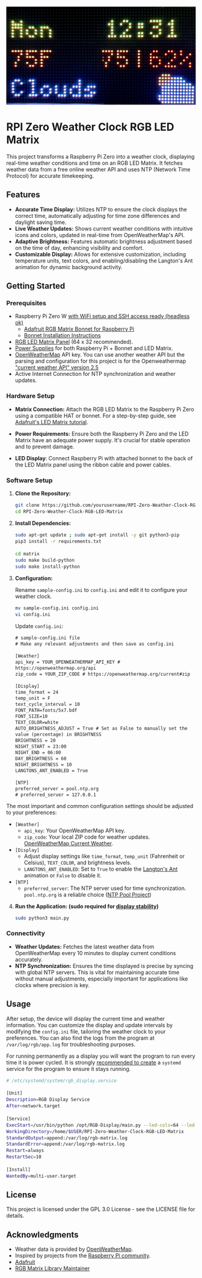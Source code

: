 ![photo of the RPI Zero Weather Clock RGB LED Matrix in action](https://github.com/jkeychan/RPI-Zero-Weather-Clock-RGB-LED-Matrix/blob/main/sample-photo.jpg)

# RPI Zero Weather Clock RGB LED Matrix

This project transforms a Raspberry Pi Zero into a weather clock, displaying real-time weather conditions and time on an RGB LED Matrix. It fetches weather data from a free online weather API and uses NTP (Network Time Protocol) for accurate timekeeping.

## Features

- **Accurate Time Display:** Utilizes NTP to ensure the clock displays the correct time, automatically adjusting for time zone differences and daylight saving time.
- **Live Weather Updates:** Shows current weather conditions with intuitive icons and colors, updated in real-time from OpenWeatherMap's API.
- **Adaptive Brightness:** Features automatic brightness adjustment based on the time of day, enhancing visibility and comfort.
- **Customizable Display:** Allows for extensive customization, including temperature units, text colors, and enabling/disabling the Langton's Ant animation for dynamic background activity.

## Getting Started

### Prerequisites

- Raspberry Pi Zero W [with WiFi setup and SSH access ready (headless ok)](https://www.raspberrypi.com/news/raspberry-pi-imager-imaging-utility/)
  - [Adafruit RGB Matrix Bonnet for Raspberry Pi](https://www.adafruit.com/product/3211)
  - [Bonnet Installation Instructions](https://learn.adafruit.com/adafruit-rgb-matrix-bonnet-for-raspberry-pi/)
- [RGB LED Matrix Panel](https://www.adafruit.com/search?q=RGB+LED+Matrix+Panel) (64 x 32 recommended).
- [Power Supplies](https://www.adafruit.com/product/1466) for both Raspberry Pi + Bonnet and LED Matrix.
- [OpenWeatherMap](https://openweathermap.org/api) API key. You can use another weather API but the parsing and configuration for this project is for the Openweathermap ["current weather API" version 2.5](https://openweathermap.org/current#one)
- Active Internet Connection for NTP synchronization and weather updates.

### Hardware Setup

- **Matrix Connection:** Attach the RGB LED Matrix to the Raspberry Pi Zero using a compatible HAT or bonnet. For a step-by-step guide, see [Adafruit's LED Matrix tutorial](https://learn.adafruit.com/adafruit-rgb-matrix-bonnet-for-raspberry-pi).


- **Power Requirements:** Ensure both the Raspberry Pi Zero and the LED Matrix have an adequate power supply. It's crucial for stable operation and to prevent damage.
- **LED Display**: Connect Raspberry Pi with attached bonnet to the back of the LED Matrix panel using the ribbon cable and power cables.
### Software Setup

1. **Clone the Repository:**

    ```bash
    git clone https://github.com/yourusername/RPI-Zero-Weather-Clock-RGB-LED-Matrix.git
    cd RPI-Zero-Weather-Clock-RGB-LED-Matrix
    ```

2. **Install Dependencies:**

    ```bash
    sudo apt-get update ; sudo apt-get install -y git python3-pip
    pip3 install -r requirements.txt

    cd matrix
    sudo make build-python
    sudo make install-python

    ```

3. **Configuration:**

    Rename `sample-config.ini` to `config.ini` and edit it to configure your weather clock.

    ```bash
    mv sample-config.ini config.ini
    vi config.ini
    ```

    Update `config.ini`:

    ```
    # sample-config.ini file
    # Make any relevant adjustments and then save as config.ini

    [Weather]
    api_key = YOUR_OPENWEATHERMAP_API_KEY # https://openweathermap.org/api
    zip_code = YOUR_ZIP_CODE # https://openweathermap.org/current#zip

    [Display]
    time_format = 24
    temp_unit = F
    text_cycle_interval = 10
    FONT_PATH=fonts/5x7.bdf
    FONT_SIZE=10
    TEXT_COLOR=white
    AUTO_BRIGHTNESS_ADJUST = True # Set as False to manually set the value (percentage) in BRIGHTNESS
    BRIGHTNESS = 20
    NIGHT_START = 23:00
    NIGHT_END = 06:00
    DAY_BRIGHTNESS = 60
    NIGHT_BRIGHTNESS = 10
    LANGTONS_ANT_ENABLED = True

    [NTP]
    preferred_server = pool.ntp.org
    # preferred_server = 127.0.0.1
    ```

  The most important and common configuration settings should be adjusted to your preferences:

 - `[Weather]`
   - `api_key`: Your OpenWeatherMap API key. 
   - `zip_code`: Your local ZIP code for weather updates. [OpenWeatherMap Current Weather](https://openweathermap.org/current#zip).
 - `[Display]`
   - Adjust display settings like `time_format`, `temp_unit` (Fahrenheit or Celsius), `TEXT_COLOR`, and brightness levels.
   - `LANGTONS_ANT_ENABLED`: Set to `True` to enable the [Langton's Ant](https://en.wikipedia.org/wiki/Langton%27s_ant) animation or `False` to disable it.
 - `[NTP]`
   - `preferred_server`: The NTP server used for time synchronization. `pool.ntp.org` is a reliable choice ([NTP Pool Project](https://www.ntppool.org/en/))

4. **Run the Application: (sudo required for [display stability]())**

    ```bash
    sudo python3 main.py
    ```

### Connectivity

- **Weather Updates:** Fetches the latest weather data from OpenWeatherMap every 10 minutes to display current conditions accurately.
- **NTP Synchronization:** Ensures the time displayed is precise by syncing with global NTP servers. This is vital for maintaining accurate time without manual adjustments, especially important for applications like clocks where precision is key.

## Usage

After setup, the device will display the current time and weather information. You can customize the display and update intervals by modifying the `config.ini` file, tailoring the weather clock to your preferences. You can also find the logs from the program at `/var/log/rgb/app.log` for troubleshooting purposes.

For running permanently as a display you will want the program to run every time it is power cycled. It is strongly [recommended to create](https://www.fosslinux.com/111815/a-guide-to-creating-linux-services-with-systemd.htm) a `systemd` service for the program to ensure it stays running.

```bash
# /etc/systemd/system/rgb_display.service

[Unit]
Description=RGB Display Service
After=network.target

[Service]
ExecStart=/usr/bin/python /opt/RGB-Display/main.py --led-cols=64 --led-rows=32
WorkingDirectory=/home/$USER/RPI-Zero-Weather-Clock-RGB-LED-Matrix
StandardOutput=append:/var/log/rgb-matrix.log
StandardError=append:/var/log/rgb-matrix.log
Restart=always
RestartSec=10

[Install]
WantedBy=multi-user.target
```
## License

This project is licensed under the GPL 3.0 License - see the LICENSE file for details.

## Acknowledgments

- Weather data is provided by [OpenWeatherMap](https://openweathermap.org/api).
- Inspired by projects from the [Raspberry Pi community](https://www.raspberrypi.org/).
- [Adafruit](https://learn.adafruit.com/)
- [RGB Matrix Library Maintainer](https://github.com/hzeller)
